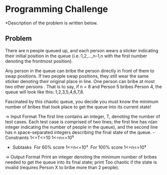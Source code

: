 # Programming Challenge 

*Description of the problem is written below.

## 


## Problem
There are n people queued up, and each person wears a sticker indicating their initial position in the
queue (i.e.:1,2,...,n-1,n with the first number denoting the frontmost position).

Any person in the queue can bribe the person directly in front of them to swap positions. If two people
swap positions, they still wear the same sticker denoting their original place in line. One person can bribe
at most two other persons .
That is to say, if n = 8 and Person 5 bribes Person 4, the queue will look like this: 1,2,3,5,4,6,7,8.

Fascinated by this chaotic queue, you decide you must know the minimum number of bribes that took
place to get the queue into its current state!

-> Input Format
The first line contains an integer, T, denoting the number of test cases.
Each test case is comprised of two lines; the first line has n(an integer indicating the number of people in
the queue), and the second line has n space-separated integers describing the final state of the queue.
-Constraints
   1<=T<=10
   1<=n<=10⁵
- Subtasks
   For 60% score 1<=n<=10³
   For 100% score 1<=n<=10⁵

-> Output Format
Print an integer denoting the minimum number of bribes needed to get the queue into its final state; print
Too chaotic if the state is invalid (requires Person X to bribe more than 2 people).


